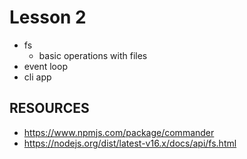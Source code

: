 # Lesson 2

- fs
  - basic operations with files
- event loop
- cli app 

## RESOURCES

- https://www.npmjs.com/package/commander 
- https://nodejs.org/dist/latest-v16.x/docs/api/fs.html
